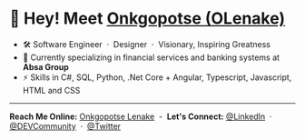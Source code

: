 # 👋 Hey! Meet [Onkgopotse (OLenake)](https://github.com/OLenake)

- 🛠️ Software Engineer &nbsp;&middot;&nbsp;
      Designer &nbsp;&middot;&nbsp;
      Visionary, Inspiring Greatness
- 🔭 Currently specializing in financial services and banking systems at **Absa Group**
- ⚡ Skills in C#, SQL, Python, .Net Core + Angular, Typescript, Javascript, HTML and CSS

----
**Reach Me Online:** [Onkgopotse Lenake](https://www.onkgopotselenake.me/) &nbsp;-&nbsp;
**Let's Connect:** [@LinkedIn](https://www.linkedin.com/in/OLenake) &nbsp;&middot;&nbsp;
[@DEVCommunity](https://dev.to/olenake) &nbsp;&middot;&nbsp;
[@Twitter](https://twitter.com/O_Lenake)

<!--

Interest in software engineering. Likes 🍻 , 📚 and nature. Being a 🐬 in water is life. Newbie at dev.to/olenake, @github and my views are my own. ✌️

<h1 align="left">
  👋 Hi, I'm [Onkgopotse](https://github.com/OLenake)
</h1>

### 👋 Hi, I'm [Onkgopotse](https://github.com/OLenake)

- 🛠️ Developer at Absa Group.
- 🌱 Self-taught and passionate UI/UX designer.
- 🔭 Software engineering expertise, with focus on C#, SQL, .Net Core + Angular.

> ✉️ **Email:** [Onkgopotse at OnkgopotseLenake.me](mailto:onkgopotse@onkgopotselenake.me) &nbsp;&middot;&nbsp;
> ©️ 2020 Onkgopotse Lenake - ✉️ **Email:** [@Onkgopotse](mailto:onkgopotse@onkgopotselenake.me) &nbsp;&middot;&nbsp;
> 🔗 **Website:** [OnkgopotseLenake.me](https://www.onkgopotselenake.me/) &nbsp;&middot;&nbsp;
> 🎓 **LinkedIn:** [@OLenake](https://www.linkedin.com/in/OLenake)
> [![Onkgopotse Lenake's DEV Profile](https://d2fltix0v2e0sb.cloudfront.net/dev-badge.svg)](https://dev.to/olenake) &nbsp;&middot;&nbsp;

## 📡 Let's Connect

- 📧 [Email](mailto:onkgopotse@onkgopotselenake.me)
- 🌐 [Website](https://onkgopotselenake.me/)
- 🎓 [LinkedIn](https://www.linkedin.com/in/olenake/)

**Onkgopotse Lenake (aka: OLenake)**
**OLenake/OLenake** is a ✨ _special_ ✨ repository because its `README.md` (this file) appears on your GitHub profile.

I'm a software engineer based in Gauteng, South Africa. I enjoy building things for the web and currently specializing in financial services as well as investment management and insurance systems at [Absa Group](https://www.absa.africa/absaafrica/). I'm also a member at [DEV Community](https://dev.to/olenake), @LenakeTech, @VisionDream and @Bmmj. I'm a self-taught UI/UX designer and learning towards being a full-stack engineer.

- [LinkedIn](https://www.linkedin.com/in/olenake/)
- [Twitter](https://twitter.com/O_Lenake)

Here are some ideas to get you started:

- 🔭 I’m currently working on ...
- 🌱 I’m currently learning ...
- 👯 I’m looking to collaborate on ...
- 🤔 I’m looking for help with ...
- 💬 Ask me about ...
- 📫 How to reach me: ...
- 😄 Pronouns: ...
- ⚡ Fun fact: ...
🌐 :globe_with_meridians:
📡 :satellite:
✉️ :email:
📧 :e-mail:
✉️ :envelope:
🔗 :link:
©️ :copyright:

®️ :registered:
™️ :tm:
🚀 :rocket:
📎 :paperclip:
🎓 :mortar_board:
### 🙋 Let's Connect

### 👋 Hello, I'm Onkgopotse - aka [OLenake](https://github.com/OLenake)
## 🛠 Installation & Set Up
1. Install the Gatsby CLI

🛠️ creatin' some stuff

Hi there, I'm Onkgopotse 👋😎
I'd love to hear from you! 😅👌
The repository **OLenake/OLenake** is my ✨ _special_ ✨ profile page on [GitHub](https://github.com/). The page `README.md` (this file) is a summary of my background.
Self-motivated, inspire greatness and responsible.
See my work history on LinkedIn [LinkedIn](https://twitter.com/O_Lenake).
-->
